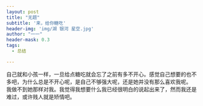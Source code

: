```yaml
---
layout: post
title: "无题"
subtitle: '来，给你糖吃'
header-img: 'img/湖 银河 星空.jpg'
author: "一一"
header-mask: 0.3
tags:
  - 总结

---
```

自己就和小孩一样，一旦给点糖吃就会忘了之前有多不开心。感觉自己想要的也不多吧，为什么总是不开心呢，是自己不够强大呢，还是她并没有那么喜欢我呢。
我做不到她那样对我。我觉得我想要什么我已经很明白的说起出来了，然而我还是难过，或许贱人就是矫情吧。
